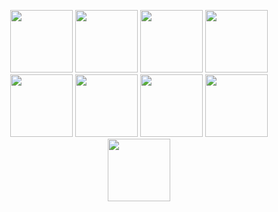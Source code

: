 
<p align="center">
<img width="100" src= "https://images-wixmp-ed30a86b8c4ca887773594c2.wixmp.com/f/6f6afd6a-4027-4fd1-92af-89e6c44c534b/da8d69n-57ae5cd4-fccd-4ae0-9f8a-c825ef8535b2.png/v1/fill/w_99,h_56/scp_1810_stamp_f2u_by_shroomrot_da8d69n-fullview.png?token=eyJ0eXAiOiJKV1QiLCJhbGciOiJIUzI1NiJ9.eyJzdWIiOiJ1cm46YXBwOjdlMGQxODg5ODIyNjQzNzNhNWYwZDQxNWVhMGQyNmUwIiwiaXNzIjoidXJuOmFwcDo3ZTBkMTg4OTgyMjY0MzczYTVmMGQ0MTVlYTBkMjZlMCIsIm9iaiI6W1t7ImhlaWdodCI6Ijw9NTYiLCJwYXRoIjoiXC9mXC82ZjZhZmQ2YS00MDI3LTRmZDEtOTJhZi04OWU2YzQ0YzUzNGJcL2RhOGQ2OW4tNTdhZTVjZDQtZmNjZC00YWUwLTlmOGEtYzgyNWVmODUzNWIyLnBuZyIsIndpZHRoIjoiPD05OSJ9XV0sImF1ZCI6WyJ1cm46c2VydmljZTppbWFnZS5vcGVyYXRpb25zIl19._rlSjV9VfAB1J5MbA_VTHdVov_4oZM7dF578GgnjpcY">
<img width="100" src= "https://images-wixmp-ed30a86b8c4ca887773594c2.wixmp.com/f/d110d9ea-4435-43c1-8d57-83af3eb3ffe2/dvp21q-b20c6e7b-98e7-4f5b-bd78-be31338e2481.png/v1/fill/w_99,h_56/stamp__oc_addict_by_cyberflee_dvp21q-fullview.png?token=eyJ0eXAiOiJKV1QiLCJhbGciOiJIUzI1NiJ9.eyJzdWIiOiJ1cm46YXBwOjdlMGQxODg5ODIyNjQzNzNhNWYwZDQxNWVhMGQyNmUwIiwiaXNzIjoidXJuOmFwcDo3ZTBkMTg4OTgyMjY0MzczYTVmMGQ0MTVlYTBkMjZlMCIsIm9iaiI6W1t7ImhlaWdodCI6Ijw9NTYiLCJwYXRoIjoiXC9mXC9kMTEwZDllYS00NDM1LTQzYzEtOGQ1Ny04M2FmM2ViM2ZmZTJcL2R2cDIxcS1iMjBjNmU3Yi05OGU3LTRmNWItYmQ3OC1iZTMxMzM4ZTI0ODEucG5nIiwid2lkdGgiOiI8PTk5In1dXSwiYXVkIjpbInVybjpzZXJ2aWNlOmltYWdlLm9wZXJhdGlvbnMiXX0.bmfYMxuFWZEMRMUrZs705B2FehWdK1vz0Cc-8YJCo1Y">
<img width="100" src= "https://images-wixmp-ed30a86b8c4ca887773594c2.wixmp.com/f/354f5488-3258-4127-b1f0-ec469e2eafc6/d81h96g-d5cd50c5-7897-44d1-a125-49f1b2eedf2c.png/v1/fill/w_101,h_58/scary_049_stamp_by_agentkulu_d81h96g-fullview.png?token=eyJ0eXAiOiJKV1QiLCJhbGciOiJIUzI1NiJ9.eyJzdWIiOiJ1cm46YXBwOjdlMGQxODg5ODIyNjQzNzNhNWYwZDQxNWVhMGQyNmUwIiwiaXNzIjoidXJuOmFwcDo3ZTBkMTg4OTgyMjY0MzczYTVmMGQ0MTVlYTBkMjZlMCIsIm9iaiI6W1t7ImhlaWdodCI6Ijw9NTgiLCJwYXRoIjoiXC9mXC8zNTRmNTQ4OC0zMjU4LTQxMjctYjFmMC1lYzQ2OWUyZWFmYzZcL2Q4MWg5NmctZDVjZDUwYzUtNzg5Ny00NGQxLWExMjUtNDlmMWIyZWVkZjJjLnBuZyIsIndpZHRoIjoiPD0xMDEifV1dLCJhdWQiOlsidXJuOnNlcnZpY2U6aW1hZ2Uub3BlcmF0aW9ucyJdfQ.eqkrDWH4XZpMC6ewewmqqyBpvvwM7dWhIc8qvuj9bQU">
<img width="100" src= "https://images-wixmp-ed30a86b8c4ca887773594c2.wixmp.com/f/e2ff4ce8-4e8e-428c-a18c-0641eb975e9c/d5mgrmf-802433e6-4c39-43cd-8e51-61a6223ded1f.jpg/v1/fill/w_99,h_57,q_75,strp/secure_contain_protect__by_iamhaden_d5mgrmf-fullview.jpg?token=eyJ0eXAiOiJKV1QiLCJhbGciOiJIUzI1NiJ9.eyJzdWIiOiJ1cm46YXBwOjdlMGQxODg5ODIyNjQzNzNhNWYwZDQxNWVhMGQyNmUwIiwiaXNzIjoidXJuOmFwcDo3ZTBkMTg4OTgyMjY0MzczYTVmMGQ0MTVlYTBkMjZlMCIsIm9iaiI6W1t7ImhlaWdodCI6Ijw9NTciLCJwYXRoIjoiXC9mXC9lMmZmNGNlOC00ZThlLTQyOGMtYTE4Yy0wNjQxZWI5NzVlOWNcL2Q1bWdybWYtODAyNDMzZTYtNGMzOS00M2NkLThlNTEtNjFhNjIyM2RlZDFmLmpwZyIsIndpZHRoIjoiPD05OSJ9XV0sImF1ZCI6WyJ1cm46c2VydmljZTppbWFnZS5vcGVyYXRpb25zIl19.MNIt6lF9X3rt8ql1JqIrIBhF3yVlD_CDtwzlwOfkWtI">
<img width="100" src= "https://images-wixmp-ed30a86b8c4ca887773594c2.wixmp.com/f/5adae7ea-4476-4adc-b50e-09e512eca849/dan0vvl-294e38f4-6b50-4c6e-bf31-c5c129291902.png/v1/fill/w_99,h_56/korn_stamp_3_by_egraut_dan0vvl-fullview.png?token=eyJ0eXAiOiJKV1QiLCJhbGciOiJIUzI1NiJ9.eyJzdWIiOiJ1cm46YXBwOjdlMGQxODg5ODIyNjQzNzNhNWYwZDQxNWVhMGQyNmUwIiwiaXNzIjoidXJuOmFwcDo3ZTBkMTg4OTgyMjY0MzczYTVmMGQ0MTVlYTBkMjZlMCIsIm9iaiI6W1t7ImhlaWdodCI6Ijw9NTYiLCJwYXRoIjoiXC9mXC81YWRhZTdlYS00NDc2LTRhZGMtYjUwZS0wOWU1MTJlY2E4NDlcL2RhbjB2dmwtMjk0ZTM4ZjQtNmI1MC00YzZlLWJmMzEtYzVjMTI5MjkxOTAyLnBuZyIsIndpZHRoIjoiPD05OSJ9XV0sImF1ZCI6WyJ1cm46c2VydmljZTppbWFnZS5vcGVyYXRpb25zIl19.1rHMOcn3LOs9WAhyLlY-DC3_lU0TYERX6LVYqfO_gY0">
<img width="100" src= "https://gifcity.carrd.co/assets/images/gallery60/243501eb.gif?v=26dffab5">
<img width="100" src= "https://images-wixmp-ed30a86b8c4ca887773594c2.wixmp.com/f/fbe6c344-10c6-4e19-96b2-01ac52ba52c5/d6o5rx5-9d8c2273-ea84-4f4d-8cee-e8c1f975b751.gif?token=eyJ0eXAiOiJKV1QiLCJhbGciOiJIUzI1NiJ9.eyJzdWIiOiJ1cm46YXBwOjdlMGQxODg5ODIyNjQzNzNhNWYwZDQxNWVhMGQyNmUwIiwiaXNzIjoidXJuOmFwcDo3ZTBkMTg4OTgyMjY0MzczYTVmMGQ0MTVlYTBkMjZlMCIsIm9iaiI6W1t7InBhdGgiOiJcL2ZcL2ZiZTZjMzQ0LTEwYzYtNGUxOS05NmIyLTAxYWM1MmJhNTJjNVwvZDZvNXJ4NS05ZDhjMjI3My1lYTg0LTRmNGQtOGNlZS1lOGMxZjk3NWI3NTEuZ2lmIn1dXSwiYXVkIjpbInVybjpzZXJ2aWNlOmZpbGUuZG93bmxvYWQiXX0.wHOkefyfjDmxtNJuP5bJtv2rFdmAwry9VCHXZzvTUFI">
<img width="100"src= "https://images-wixmp-ed30a86b8c4ca887773594c2.wixmp.com/f/34ce505e-bb08-436c-9116-f92a5f14df3b/d6lsu2q-3bd456f2-4871-44e6-bc66-18efaeba8faa.gif?token=eyJ0eXAiOiJKV1QiLCJhbGciOiJIUzI1NiJ9.eyJzdWIiOiJ1cm46YXBwOjdlMGQxODg5ODIyNjQzNzNhNWYwZDQxNWVhMGQyNmUwIiwiaXNzIjoidXJuOmFwcDo3ZTBkMTg4OTgyMjY0MzczYTVmMGQ0MTVlYTBkMjZlMCIsIm9iaiI6W1t7InBhdGgiOiJcL2ZcLzM0Y2U1MDVlLWJiMDgtNDM2Yy05MTE2LWY5MmE1ZjE0ZGYzYlwvZDZsc3UycS0zYmQ0NTZmMi00ODcxLTQ0ZTYtYmM2Ni0xOGVmYWViYThmYWEuZ2lmIn1dXSwiYXVkIjpbInVybjpzZXJ2aWNlOmZpbGUuZG93bmxvYWQiXX0.AddIH1QPUXd4D1-iE2dQ1fV5_zvXPCTDDwX4bw8TQgI">
<img width="100" src="https://images-wixmp-ed30a86b8c4ca887773594c2.wixmp.com/f/cd71e472-5c11-4225-a420-99d6b7049361/d19nlp2-a66e2f9b-62e8-4a18-917d-3a3dbc66d7fe.png/v1/fill/w_99,h_56/i_love_cube_by_cheesydud_d19nlp2-fullview.png?token=eyJ0eXAiOiJKV1QiLCJhbGciOiJIUzI1NiJ9.eyJzdWIiOiJ1cm46YXBwOjdlMGQxODg5ODIyNjQzNzNhNWYwZDQxNWVhMGQyNmUwIiwiaXNzIjoidXJuOmFwcDo3ZTBkMTg4OTgyMjY0MzczYTVmMGQ0MTVlYTBkMjZlMCIsIm9iaiI6W1t7ImhlaWdodCI6Ijw9NTYiLCJwYXRoIjoiXC9mXC9jZDcxZTQ3Mi01YzExLTQyMjUtYTQyMC05OWQ2YjcwNDkzNjFcL2QxOW5scDItYTY2ZTJmOWItNjJlOC00YTE4LTkxN2QtM2EzZGJjNjZkN2ZlLnBuZyIsIndpZHRoIjoiPD05OSJ9XV0sImF1ZCI6WyJ1cm46c2VydmljZTppbWFnZS5vcGVyYXRpb25zIl19.KTLysgE0OgRRt6FSvHHYkAGrbMwDuedB55O-UveupZc">
